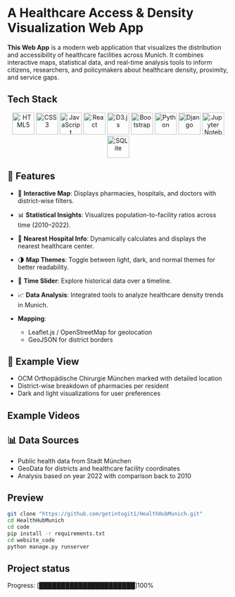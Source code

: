 # A Healthcare Access & Density Visualization Web App

**This Web App** is a modern web application that visualizes the distribution and accessibility of healthcare facilities across Munich. It combines interactive maps, statistical data, and real-time analysis tools to inform citizens, researchers, and policymakers about healthcare density, proximity, and service gaps.

## Tech Stack
<p align="center"> <img src="https://cdn.jsdelivr.net/gh/devicons/devicon/icons/html5/html5-original.svg" width="50" height="50" alt="HTML5"/> <img src="https://cdn.jsdelivr.net/gh/devicons/devicon/icons/css3/css3-original.svg" width="50" height="50" alt="CSS3"/> <img src="https://cdn.jsdelivr.net/gh/devicons/devicon/icons/javascript/javascript-original.svg" width="50" height="50" alt="JavaScript"/> <img src="https://cdn.jsdelivr.net/gh/devicons/devicon/icons/react/react-original.svg" width="50" height="50" alt="React"/> <img src="https://cdn.jsdelivr.net/gh/devicons/devicon/icons/d3js/d3js-original.svg" width="50" height="50" alt="D3.js"/> <img src="https://cdn.jsdelivr.net/gh/devicons/devicon/icons/bootstrap/bootstrap-original.svg" width="50" height="50" alt="Bootstrap"/> <img src="https://cdn.jsdelivr.net/gh/devicons/devicon/icons/python/python-original.svg" width="50" height="50" alt="Python"/> <img src="https://cdn.jsdelivr.net/gh/devicons/devicon/icons/django/django-plain.svg" width="50" height="50" alt="Django"/> <img src="https://cdn.jsdelivr.net/gh/devicons/devicon/icons/jupyter/jupyter-original.svg" width="50" height="50" alt="Jupyter Notebook"/> <img src="https://cdn.jsdelivr.net/gh/devicons/devicon/icons/sqlite/sqlite-original.svg" width="50" height="50" alt="SQLite"/> </p>

## 🚀 Features

- 📍 **Interactive Map**: Displays pharmacies, hospitals, and doctors with district-wise filters.
- 📊 **Statistical Insights**: Visualizes population-to-facility ratios across time (2010–2022).
- 🏥 **Nearest Hospital Info**: Dynamically calculates and displays the nearest healthcare center.
- 🌗 **Map Themes**: Toggle between light, dark, and normal themes for better readability.
- 📅 **Time Slider**: Explore historical data over a timeline.
- 📈 **Data Analysis**: Integrated tools to analyze healthcare density trends in Munich.


- **Mapping**:
  - Leaflet.js / OpenStreetMap for geolocation
  - GeoJSON for district borders

## 📍 Example View

- OCM Orthopädische Chirurgie München marked with detailed location
- District-wise breakdown of pharmacies per resident
- Dark and light visualizations for user preferences

## Example Videos


## 📊 Data Sources

- Public health data from Stadt München
- GeoData for districts and healthcare facility coordinates
- Analysis based on year 2022 with comparison back to 2010
  
## Preview
```sh
git clone "https://github.com/getintogit1/HealthHubMunich.git"
cd HealthHubMunich
cd code
pip install -r requirements.txt
cd website_code
python manage.py runserver
```




## Project status
Progress: [██████████████████████]100%
